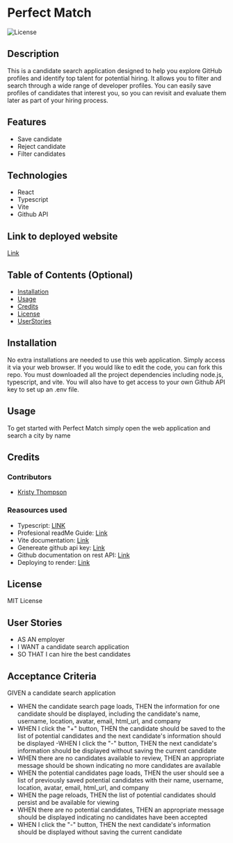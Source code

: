 # Perfect Match
![License](https://img.shields.io/badge/License-MIT-yellow.svg "License")

## Description
This is a candidate search application designed to help you explore GitHub profiles and identify top talent for potential hiring. It allows you to filter and search through a wide range of developer profiles. You can easily save profiles of candidates that interest you, so you can revisit and evaluate them later as part of your hiring process.

## Features
- Save candidate
- Reject candidate
- Filter candidates

## Technologies
- React
- Typescript
- Vite
- Github API


## Link to deployed website
[Link](https://perfectmatch-1.onrender.com/)

## Table of Contents (Optional)
- [Installation](#installation)
- [Usage](#usage)
- [Credits](#credits)
- [License](#license)
- [UserStories](#userStories)


## Installation
No extra installations are needed to use this web application. Simply access it via your web browser.
If you would like to edit the code, you can fork this repo. You must downloaded all the project dependencies including node.js, typescript, and vite. You will also have to get access to your own Github API key to set up an .env file.


## Usage
To get started with Perfect Match simply open the web application and search a city by name 


## Credits
### Contributors
- [Kristy Thompson](https://github.com/Kristy-H-Thompson)

### Reasources used
- Typescript: [LINK](https://www.typescriptlang.org/download/)
- Profesional readMe Guide: [Link](https://coding-boot-camp.github.io/full-stack/github/professional-readme-guide)
- Vite documentation: [Link](https://vite.dev/)
- Genereate github api key: [Link](https://docs.github.com/en/authentication/keeping-your-account-and-data-secure/managing-your-personal-access-tokens#creating-a-fine-grained-personal-access-token)
- Github documentation on rest API: [Link](https://docs.github.com/en/rest/authentication/authenticating-to-the-rest-api?apiVersion=2022-11-28#authenticating-with-a-personal-access-token)
- Deploying to render: [Link](https://coding-boot-camp.github.io/full-stack/render/render-deployment-guide)

## License
MIT License

## User Stories
- AS AN employer
- I WANT a candidate search application
- SO THAT I can hire the best candidates

## Acceptance Criteria
GIVEN a candidate search application
- WHEN the candidate search page loads, THEN the information for one candidate should be displayed, including the candidate's name, username, location, avatar, email, html_url, and company
- WHEN I click the "+" button, THEN the candidate should be saved to the list of potential candidates and the next candidate's information should be displayed
-WHEN I click the "-" button, THEN the next candidate's information should be displayed without saving the current candidate
- WHEN there are no candidates available to review, THEN an appropriate message should be shown indicating no more candidates are available
- WHEN the potential candidates page loads, THEN the user should see a list of previously saved potential candidates with their name, username, location, avatar, email, html_url, and company
- WHEN the page reloads, THEN the list of potential candidates should persist and be available for viewing
- WHEN there are no potential candidates, THEN an appropriate message should be displayed indicating no candidates have been accepted
- WHEN I click the "-" button, THEN the next candidate's information should be displayed without saving the current candidate
